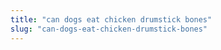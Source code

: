 ```yaml
---
title: "can dogs eat chicken drumstick bones"
slug: "can-dogs-eat-chicken-drumstick-bones"
---
```


